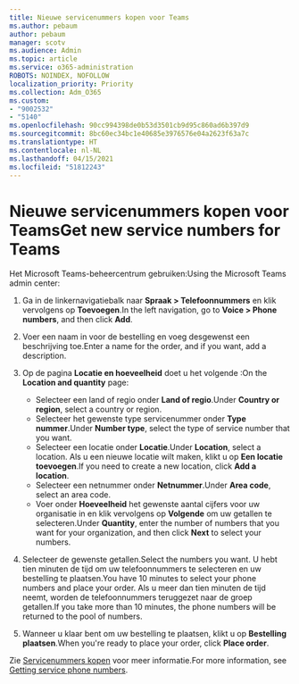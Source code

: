 ```yaml
---
title: Nieuwe servicenummers kopen voor Teams
ms.author: pebaum
author: pebaum
manager: scotv
ms.audience: Admin
ms.topic: article
ms.service: o365-administration
ROBOTS: NOINDEX, NOFOLLOW
localization_priority: Priority
ms.collection: Adm_O365
ms.custom:
- "9002532"
- "5140"
ms.openlocfilehash: 90cc994398de0b53d3501cb9d95c860ad6b397d9
ms.sourcegitcommit: 8bc60ec34bc1e40685e3976576e04a2623f63a7c
ms.translationtype: HT
ms.contentlocale: nl-NL
ms.lasthandoff: 04/15/2021
ms.locfileid: "51812243"
---
```

# <a name="get-new-service-numbers-for-teams"></a><span data-ttu-id="3c9b6-102">Nieuwe servicenummers kopen voor Teams</span><span class="sxs-lookup"><span data-stu-id="3c9b6-102">Get new service numbers for Teams</span></span>

<span data-ttu-id="3c9b6-103">Het Microsoft Teams-beheercentrum gebruiken:</span><span class="sxs-lookup"><span data-stu-id="3c9b6-103">Using the Microsoft Teams admin center:</span></span>

1. <span data-ttu-id="3c9b6-104">Ga in de linkernavigatiebalk naar **Spraak > Telefoonnummers** en klik vervolgens op **Toevoegen**.</span><span class="sxs-lookup"><span data-stu-id="3c9b6-104">In the left navigation, go to **Voice > Phone numbers**, and then click **Add**.</span></span>
2. <span data-ttu-id="3c9b6-105">Voer een naam in voor de bestelling en voeg desgewenst een beschrijving toe.</span><span class="sxs-lookup"><span data-stu-id="3c9b6-105">Enter a name for the order, and if you want, add a description.</span></span>
3. <span data-ttu-id="3c9b6-106">Op de pagina **Locatie en hoeveelheid** doet u het volgende :</span><span class="sxs-lookup"><span data-stu-id="3c9b6-106">On the **Location and quantity** page:</span></span>

    - <span data-ttu-id="3c9b6-107">Selecteer een land of regio onder **Land of regio**.</span><span class="sxs-lookup"><span data-stu-id="3c9b6-107">Under **Country or region**, select a country or region.</span></span>
    - <span data-ttu-id="3c9b6-108">Selecteer het gewenste type servicenummer onder **Type nummer**.</span><span class="sxs-lookup"><span data-stu-id="3c9b6-108">Under **Number type**, select the type of service number that you want.</span></span>
    - <span data-ttu-id="3c9b6-109">Selecteer een locatie onder **Locatie**.</span><span class="sxs-lookup"><span data-stu-id="3c9b6-109">Under **Location**, select a location.</span></span> <span data-ttu-id="3c9b6-110">Als u een nieuwe locatie wilt maken, klikt u op **Een locatie toevoegen**.</span><span class="sxs-lookup"><span data-stu-id="3c9b6-110">If you need to create a new location, click **Add a location**.</span></span>
    - <span data-ttu-id="3c9b6-111">Selecteer een netnummer onder **Netnummer**.</span><span class="sxs-lookup"><span data-stu-id="3c9b6-111">Under **Area code**, select an area code.</span></span>
    - <span data-ttu-id="3c9b6-112">Voer onder **Hoeveelheid** het gewenste aantal cijfers voor uw organisatie in en klik vervolgens op **Volgende** om uw getallen te selecteren.</span><span class="sxs-lookup"><span data-stu-id="3c9b6-112">Under **Quantity**, enter the number of numbers that you want for your organization, and then click **Next** to select your numbers.</span></span>
    
4. <span data-ttu-id="3c9b6-113">Selecteer de gewenste getallen.</span><span class="sxs-lookup"><span data-stu-id="3c9b6-113">Select the numbers you want.</span></span> <span data-ttu-id="3c9b6-114">U hebt tien minuten de tijd om uw telefoonnummers te selecteren en uw bestelling te plaatsen.</span><span class="sxs-lookup"><span data-stu-id="3c9b6-114">You have 10 minutes to select your phone numbers and place your order.</span></span> <span data-ttu-id="3c9b6-115">Als u meer dan tien minuten de tijd neemt, worden de telefoonnummers teruggezet naar de groep getallen.</span><span class="sxs-lookup"><span data-stu-id="3c9b6-115">If you take more than 10 minutes, the phone numbers will be returned to the pool of numbers.</span></span>
5. <span data-ttu-id="3c9b6-116">Wanneer u klaar bent om uw bestelling te plaatsen, klikt u op **Bestelling plaatsen**.</span><span class="sxs-lookup"><span data-stu-id="3c9b6-116">When you're ready to place your order, click **Place order**.</span></span>

<span data-ttu-id="3c9b6-117">Zie [Servicenummers kopen](https://docs.microsoft.com/microsoftteams/getting-service-phone-numbers) voor meer informatie.</span><span class="sxs-lookup"><span data-stu-id="3c9b6-117">For more information, see [Getting service phone numbers](https://docs.microsoft.com/microsoftteams/getting-service-phone-numbers).</span></span>
